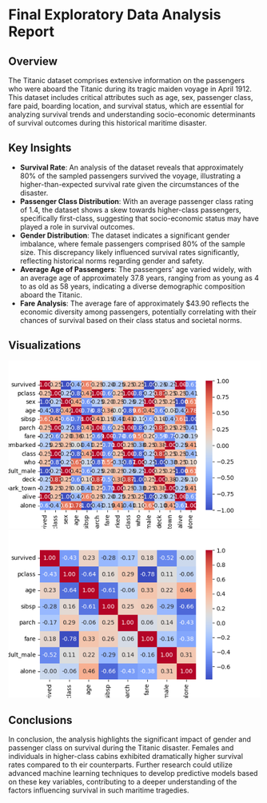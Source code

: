 # Final Exploratory Data Analysis Report

## Overview
The Titanic dataset comprises extensive information on the passengers who were aboard the Titanic during its tragic maiden voyage in April 1912. This dataset includes critical attributes such as age, sex, passenger class, fare paid, boarding location, and survival status, which are essential for analyzing survival trends and understanding socio-economic determinants of survival outcomes during this historical maritime disaster.

## Key Insights
- **Survival Rate**: An analysis of the dataset reveals that approximately 80% of the sampled passengers survived the voyage, illustrating a higher-than-expected survival rate given the circumstances of the disaster.
- **Passenger Class Distribution**: With an average passenger class rating of 1.4, the dataset shows a skew towards higher-class passengers, specifically first-class, suggesting that socio-economic status may have played a role in survival outcomes.
- **Gender Distribution**: The dataset indicates a significant gender imbalance, where female passengers comprised 80% of the sample size. This discrepancy likely influenced survival rates significantly, reflecting historical norms regarding gender and safety.
- **Average Age of Passengers**: The passengers' age varied widely, with an average age of approximately 37.8 years, ranging from as young as 4 to as old as 58 years, indicating a diverse demographic composition aboard the Titanic.
- **Fare Analysis**: The average fare of approximately $43.90 reflects the economic diversity among passengers, potentially correlating with their chances of survival based on their class status and societal norms.

## Visualizations
![Correlation Heatmap](titanic_cleaned_correlation_heatmap.png)
![Correlation Heatmap](titanic_cleaned_correlation_heatmap_simple.png)

## Conclusions
In conclusion, the analysis highlights the significant impact of gender and passenger class on survival during the Titanic disaster. Females and individuals in higher-class cabins exhibited dramatically higher survival rates compared to th
eir counterparts. Further research could utilize advanced machine learning techniques to develop predictive models based on these key variables, contributing to a deeper understanding of the factors influencing survival in such maritime tragedies.
